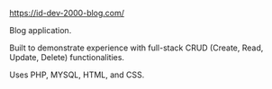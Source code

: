 https://id-dev-2000-blog.com/

Blog application.

Built to demonstrate experience with full-stack CRUD (Create, Read, Update, Delete) functionalities.

Uses PHP, MYSQL, HTML, and CSS.
